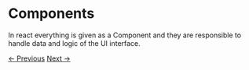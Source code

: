 # Components

In react everything is given as a Component and they are responsible to handle data and logic of the UI interface.

[<- Previous](6-States-And-Props.md) [Next ->](8-State-Management.md)
        